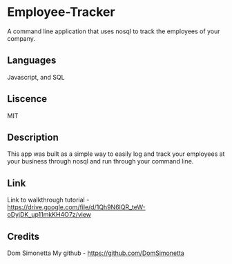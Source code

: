 # Employee-Tracker
A command line application that uses nosql to track the employees of your company.

## Languages
Javascript, and SQL

## Liscence
MIT

## Description 
This app was built as a simple way to easily log and track your employees at your business through nosql and run through your command line.

## Link 
Link to walkthrough tutorial - https://drive.google.com/file/d/1Qh9N6lQR_teW-oDyjDK_up11mkKH4O7z/view

## Credits
Dom Simonetta
My github - https://github.com/DomSimonetta
